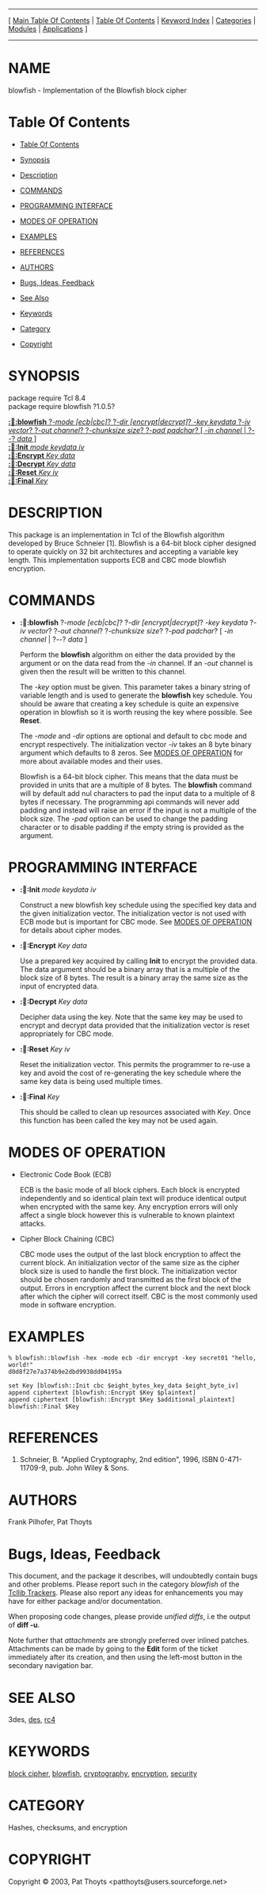 
[//000000001]: # (blowfish \- Blowfish Block Cipher)
[//000000002]: # (Generated from file 'blowfish\.man' by tcllib/doctools with format 'markdown')
[//000000003]: # (Copyright &copy; 2003, Pat Thoyts <patthoyts@users\.sourceforge\.net>)
[//000000004]: # (blowfish\(n\) 1\.0\.5 tcllib "Blowfish Block Cipher")

<hr> [ <a href="../../../../toc.md">Main Table Of Contents</a> &#124; <a
href="../../../toc.md">Table Of Contents</a> &#124; <a
href="../../../../index.md">Keyword Index</a> &#124; <a
href="../../../../toc0.md">Categories</a> &#124; <a
href="../../../../toc1.md">Modules</a> &#124; <a
href="../../../../toc2.md">Applications</a> ] <hr>

# NAME

blowfish \- Implementation of the Blowfish block cipher

# <a name='toc'></a>Table Of Contents

  - [Table Of Contents](#toc)

  - [Synopsis](#synopsis)

  - [Description](#section1)

  - [COMMANDS](#section2)

  - [PROGRAMMING INTERFACE](#section3)

  - [MODES OF OPERATION](#section4)

  - [EXAMPLES](#section5)

  - [REFERENCES](#section6)

  - [AUTHORS](#section7)

  - [Bugs, Ideas, Feedback](#section8)

  - [See Also](#seealso)

  - [Keywords](#keywords)

  - [Category](#category)

  - [Copyright](#copyright)

# <a name='synopsis'></a>SYNOPSIS

package require Tcl 8\.4  
package require blowfish ?1\.0\.5?  

[__::blowfish::blowfish__ ?*\-mode \[ecb&#124;cbc\]*? ?*\-dir \[encrypt&#124;decrypt\]*? *\-key keydata* ?*\-iv vector*? ?*\-out channel*? ?*\-chunksize size*? ?*\-pad padchar*? \[ *\-in channel* &#124; ?*\-\-*? *data* \]](#1)  
[__::blowfish::Init__ *mode* *keydata* *iv*](#2)  
[__::blowfish::Encrypt__ *Key* *data*](#3)  
[__::blowfish::Decrypt__ *Key* *data*](#4)  
[__::blowfish::Reset__ *Key* *iv*](#5)  
[__::blowfish::Final__ *Key*](#6)  

# <a name='description'></a>DESCRIPTION

This package is an implementation in Tcl of the Blowfish algorithm developed by
Bruce Schneier \[1\]\. Blowfish is a 64\-bit block cipher designed to operate
quickly on 32 bit architectures and accepting a variable key length\. This
implementation supports ECB and CBC mode blowfish encryption\.

# <a name='section2'></a>COMMANDS

  - <a name='1'></a>__::blowfish::blowfish__ ?*\-mode \[ecb&#124;cbc\]*? ?*\-dir \[encrypt&#124;decrypt\]*? *\-key keydata* ?*\-iv vector*? ?*\-out channel*? ?*\-chunksize size*? ?*\-pad padchar*? \[ *\-in channel* &#124; ?*\-\-*? *data* \]

    Perform the __blowfish__ algorithm on either the data provided by the
    argument or on the data read from the *\-in* channel\. If an *\-out*
    channel is given then the result will be written to this channel\.

    The *\-key* option must be given\. This parameter takes a binary string of
    variable length and is used to generate the __blowfish__ key schedule\.
    You should be aware that creating a key schedule is quite an expensive
    operation in blowfish so it is worth reusing the key where possible\. See
    __Reset__\.

    The *\-mode* and *\-dir* options are optional and default to cbc mode and
    encrypt respectively\. The initialization vector *\-iv* takes an 8 byte
    binary argument which defaults to 8 zeros\. See [MODES OF
    OPERATION](#section4) for more about available modes and their uses\.

    Blowfish is a 64\-bit block cipher\. This means that the data must be provided
    in units that are a multiple of 8 bytes\. The __blowfish__ command will
    by default add nul characters to pad the input data to a multiple of 8 bytes
    if necessary\. The programming api commands will never add padding and
    instead will raise an error if the input is not a multiple of the block
    size\. The *\-pad* option can be used to change the padding character or to
    disable padding if the empty string is provided as the argument\.

# <a name='section3'></a>PROGRAMMING INTERFACE

  - <a name='2'></a>__::blowfish::Init__ *mode* *keydata* *iv*

    Construct a new blowfish key schedule using the specified key data and the
    given initialization vector\. The initialization vector is not used with ECB
    mode but is important for CBC mode\. See [MODES OF OPERATION](#section4)
    for details about cipher modes\.

  - <a name='3'></a>__::blowfish::Encrypt__ *Key* *data*

    Use a prepared key acquired by calling __Init__ to encrypt the provided
    data\. The data argument should be a binary array that is a multiple of the
    block size of 8 bytes\. The result is a binary array the same size as the
    input of encrypted data\.

  - <a name='4'></a>__::blowfish::Decrypt__ *Key* *data*

    Decipher data using the key\. Note that the same key may be used to encrypt
    and decrypt data provided that the initialization vector is reset
    appropriately for CBC mode\.

  - <a name='5'></a>__::blowfish::Reset__ *Key* *iv*

    Reset the initialization vector\. This permits the programmer to re\-use a key
    and avoid the cost of re\-generating the key schedule where the same key data
    is being used multiple times\.

  - <a name='6'></a>__::blowfish::Final__ *Key*

    This should be called to clean up resources associated with *Key*\. Once
    this function has been called the key may not be used again\.

# <a name='section4'></a>MODES OF OPERATION

  - Electronic Code Book \(ECB\)

    ECB is the basic mode of all block ciphers\. Each block is encrypted
    independently and so identical plain text will produce identical output when
    encrypted with the same key\. Any encryption errors will only affect a single
    block however this is vulnerable to known plaintext attacks\.

  - Cipher Block Chaining \(CBC\)

    CBC mode uses the output of the last block encryption to affect the current
    block\. An initialization vector of the same size as the cipher block size is
    used to handle the first block\. The initialization vector should be chosen
    randomly and transmitted as the first block of the output\. Errors in
    encryption affect the current block and the next block after which the
    cipher will correct itself\. CBC is the most commonly used mode in software
    encryption\.

# <a name='section5'></a>EXAMPLES

    % blowfish::blowfish -hex -mode ecb -dir encrypt -key secret01 "hello, world!"
    d0d8f27e7a374b9e2dbd9938dd04195a

    set Key [blowfish::Init cbc $eight_bytes_key_data $eight_byte_iv]
    append ciphertext [blowfish::Encrypt $Key $plaintext]
    append ciphertext [blowfish::Encrypt $Key $additional_plaintext]
    blowfish::Final $Key

# <a name='section6'></a>REFERENCES

  1. Schneier, B\. "Applied Cryptography, 2nd edition", 1996, ISBN 0\-471\-11709\-9,
     pub\. John Wiley & Sons\.

# <a name='section7'></a>AUTHORS

Frank Pilhofer, Pat Thoyts

# <a name='section8'></a>Bugs, Ideas, Feedback

This document, and the package it describes, will undoubtedly contain bugs and
other problems\. Please report such in the category *blowfish* of the [Tcllib
Trackers](http://core\.tcl\.tk/tcllib/reportlist)\. Please also report any ideas
for enhancements you may have for either package and/or documentation\.

When proposing code changes, please provide *unified diffs*, i\.e the output of
__diff \-u__\.

Note further that *attachments* are strongly preferred over inlined patches\.
Attachments can be made by going to the __Edit__ form of the ticket
immediately after its creation, and then using the left\-most button in the
secondary navigation bar\.

# <a name='seealso'></a>SEE ALSO

3des, [des](\.\./des/des\.md), [rc4](\.\./rc4/rc4\.md)

# <a name='keywords'></a>KEYWORDS

[block cipher](\.\./\.\./\.\./\.\./index\.md\#block\_cipher),
[blowfish](\.\./\.\./\.\./\.\./index\.md\#blowfish),
[cryptography](\.\./\.\./\.\./\.\./index\.md\#cryptography),
[encryption](\.\./\.\./\.\./\.\./index\.md\#encryption),
[security](\.\./\.\./\.\./\.\./index\.md\#security)

# <a name='category'></a>CATEGORY

Hashes, checksums, and encryption

# <a name='copyright'></a>COPYRIGHT

Copyright &copy; 2003, Pat Thoyts <patthoyts@users\.sourceforge\.net>
